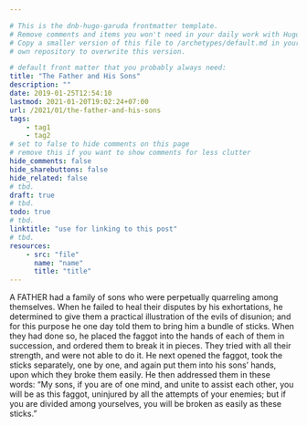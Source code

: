 ```yaml
---

# This is the dnb-hugo-garuda frontmatter template. 
# Remove comments and items you won't need in your daily work with Hugo.
# Copy a smaller version of this file to /archetypes/default.md in your
# own repository to overwrite this version.

# default front matter that you probably always need:
title: "The Father and His Sons"
description: ""
date: 2019-01-25T12:54:10
lastmod: 2021-01-20T19:02:24+07:00
url: /2021/01/the-father-and-his-sons
tags:
    - tag1
    - tag2
# set to false to hide comments on this page
# remove this if you want to show comments for less clutter
hide_comments: false
hide_sharebuttons: false
hide_related: false
# tbd.
draft: true
# tbd.
todo: true
# tbd.
linktitle: "use for linking to this post"
# tbd.
resources:
    - src: "file"
      name: "name"
      title: "title"
---
```

A FATHER had a family of sons who were perpetually quarreling among themselves. When he failed to heal their disputes by his exhortations, he determined to give them a practical illustration of the evils of disunion; and for this purpose he one day told them to bring him a bundle of sticks. When they had done so, he placed the faggot into the hands of each of them in succession, and ordered them to break it in pieces. They tried with all their strength, and were not able to do it. He next opened the faggot, took the sticks separately, one by one, and again put them into his sons’ hands, upon which they broke them easily. He then addressed them in these words: “My sons, if you are of one mind, and unite to assist each other, you will be as this faggot, uninjured by all the attempts of your enemies; but if you are divided among yourselves, you will be broken as easily as these sticks.”

